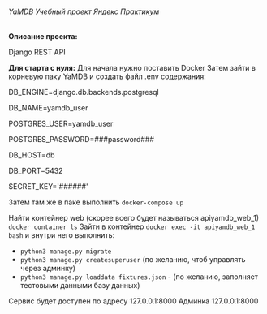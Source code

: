 ###### YaMDB Учебный проект Яндекс Практикум

**Описание проекта:**

Django REST API

**Для старта с нуля:**
Для начала нужно поставить Docker
Затем зайти в корневую паку YaMDB и создать файл .env содержания:

DB_ENGINE=django.db.backends.postgresql

DB_NAME=yamdb_user

POSTGRES_USER=yamdb_user

POSTGRES_PASSWORD=###password###

DB_HOST=db

DB_PORT=5432

SECRET_KEY='######'

Затем там же в паке выполнить `docker-compose up`

Найти контейнер web (скорее всего будет называться apiyamdb_web_1) `docker container ls` 
Зайти в контейнер `docker exec -it apiyamdb_web_1 bash`
и внутри него выполнить:

- `python3 manage.py migrate`
- `python3 manage.py createsuperuser` (по желанию, чтоб управлять через админку)
- `python3 manage.py loaddata fixtures.json` - (по желанию, заполняет тестовыми данными базу данных)

Сервис будет доступен по адресу 127.0.0.1:8000
Админка 127.0.0.1:8000
